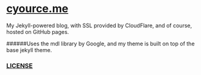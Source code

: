 # [cyource.me](https://cyource.me)

My Jekyll-powered blog, with SSL provided by CloudFlare, and of course, hosted on GitHub pages.

######Uses the mdl library by Google, and my theme is built on top of the base jekyll theme.

### [LICENSE](/LICENSE)
